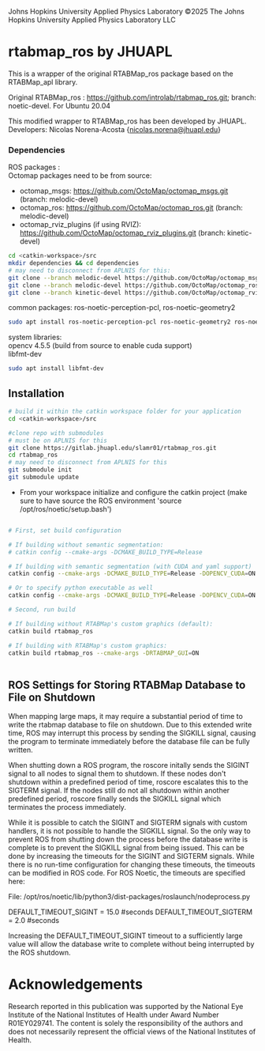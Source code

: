 Johns Hopkins University Applied Physics Laboratory
©2025 The Johns Hopkins University Applied Physics Laboratory LLC

# rtabmap_ros by JHUAPL
This is a wrapper of the original RTABMap_ros package based on the RTABMap_apl library.

Original RTABMap_ros : https://github.com/introlab/rtabmap_ros.git; branch: noetic-devel.
For Ubuntu 20.04

This modified wrapper to RTABMap_ros has been developed by JHUAPL.  
Developers:
Nicolas Norena-Acosta {nicolas.norena@jhuapl.edu}


### Dependencies

ROS packages :    
Octomap packages need to be from source:
- octomap_msgs: https://github.com/OctoMap/octomap_msgs.git (branch: melodic-devel) 
- octomap_ros: https://github.com/OctoMap/octomap_ros.git (branch: melodic-devel)
- octomap_rviz_plugins (if using RVIZ): https://github.com/OctoMap/octomap_rviz_plugins.git (branch: kinetic-devel)  
  
```bash
cd <catkin-workspace>/src
mkdir dependencies && cd dependencies
# may need to disconnect from APLNIS for this:
git clone --branch melodic-devel https://github.com/OctoMap/octomap_msgs.git
git clone --branch melodic-devel https://github.com/OctoMap/octomap_ros.git
git clone --branch kinetic-devel https://github.com/OctoMap/octomap_rviz_plugins.git
```

common packages:
ros-noetic-perception-pcl, ros-noetic-geometry2

```bash
sudo apt install ros-noetic-perception-pcl ros-noetic-geometry2 ros-noetic-move-base-msgs
```

system libraries:  
opencv 4.5.5 (build from source to enable cuda support)  
libfmt-dev 

```bash
sudo apt install libfmt-dev
```

## Installation

```bash
# build it within the catkin workspace folder for your application
cd <catkin-workspace>/src

#clone repo with submodules
# must be on APLNIS for this
git clone https://gitlab.jhuapl.edu/slamr01/rtabmap_ros.git
cd rtabmap_ros
# may need to disconnect from APLNIS for this
git submodule init
git submodule update
```

- From your workspace initialize and configure the catkin project (make sure to have source the ROS environment 'source /opt/ros/noetic/setup.bash')

```bash

# First, set build configuration

# If building without semantic segmentation:
# catkin config --cmake-args -DCMAKE_BUILD_TYPE=Release

# If building with semantic segmentation (with CUDA and yaml support)
catkin config --cmake-args -DCMAKE_BUILD_TYPE=Release -DOPENCV_CUDA=ON -DWITH_YAMLCPP=ON

# Or to specify python executable as well
catkin config --cmake-args -DCMAKE_BUILD_TYPE=Release -DOPENCV_CUDA=ON -DWITH_YAMLCPP=ON -DPYTHON_EXECUTABLE=/usr/bin/python3

# Second, run build

# If building without RTABMap's custom graphics (default):
catkin build rtabmap_ros 

# If building with RTABMap's custom graphics:
catkin build rtabmap_ros --cmake-args -DRTABMAP_GUI=ON 
 
```


## ROS Settings for Storing RTABMap Database to File on Shutdown

When mapping large maps, it may require a substantial period of time to write the rtabmap database to file on shutdown. Due to this extended write time, ROS may interrupt this process by sending the SIGKILL signal, causing the program to terminate immediately before the database file can be fully written.

When shutting down a ROS program, the roscore initally sends the SIGINT signal to all nodes to signal them to shutdown. If these nodes don't shutdown within a predefined period of time, roscore escalates this to the SIGTERM signal. If the nodes still do not all shutdown within another predefined period, roscore finally sends the SIGKILL signal which terminates the process immediately.

While it is possible to catch the SIGINT and SIGTERM signals with custom handlers, it is not possible to handle the SIGKILL signal. So the only way to prevent ROS from shutting down the process before the database write is complete is to prevent the SIGKILL signal from being issued. This can be done by increasing the timeouts for the SIGINT and SIGTERM signals. While there is no run-time configuration for changing these timeouts, the timeouts can be modified in ROS code. For ROS Noetic, the timeouts are specified here:

File: /opt/ros/noetic/lib/python3/dist-packages/roslaunch/nodeprocess.py

   DEFAULT_TIMEOUT_SIGINT  = 15.0 #seconds
   DEFAULT_TIMEOUT_SIGTERM = 2.0 #seconds

Increasing the DEFAULT_TIMEOUT_SIGINT timeout to a sufficiently large value will allow the database write to complete without being interrupted by the ROS shutdown.

# Acknowledgements

Research reported in this publication was supported by the National Eye Institute of the National Institutes of Health under Award Number R01EY029741. The content is solely the responsibility of the authors and does not necessarily represent the official views of the National Institutes of Health.
